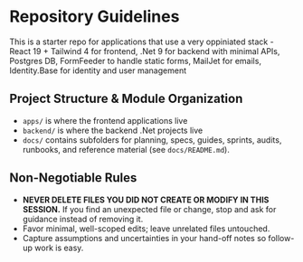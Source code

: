 # Repository Guidelines
This is a starter repo for applications that use a very oppiniated stack - React 19 + Tailwind 4 for frontend, .Net 9 for backend with minimal APIs, Postgres DB, FormFeeder to handle static forms, MailJet for emails, Identity.Base for identity and user management

## Project Structure & Module Organization
- `apps/` is where the frontend applications live
- `backend/` is where the backend .Net projects live
- `docs/` contains subfolders for planning, specs, guides, sprints, audits, runbooks, and reference material (see `docs/README.md`).

## Non-Negotiable Rules
- **NEVER DELETE FILES YOU DID NOT CREATE OR MODIFY IN THIS SESSION.** If you find an unexpected file or change, stop and ask for guidance instead of removing it.
- Favor minimal, well-scoped edits; leave unrelated files untouched.
- Capture assumptions and uncertainties in your hand-off notes so follow-up work is easy.

